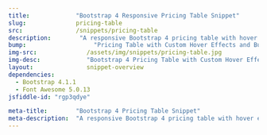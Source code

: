 ```yaml
---
title:             "Bootstrap 4 Responsive Pricing Table Snippet"
slug:              pricing-table
src:               /snippets/pricing-table
description:	    "A responsive Bootstrap 4 pricing table with hover effects, custom buttons, and Font Awesome icons."
bump:			        "Pricing Table with Custom Hover Effects and Buttons"
img-src:	    	  /assets/img/snippets/pricing-table.jpg
img-desc:		      "Bootstrap 4 Pricing Table with Custom Hover Effects and Buttons"
layout:		    	  snippet-overview
dependencies:     
  - Bootstrap 4.1.1
  - Font Awesome 5.0.13
jsfiddle-id: "rgp3qdye"

meta-title:        "Bootstrap 4 Pricing Table Snippet"
meta-description:  "A responsive Bootstrap 4 pricing table with hover effects, custom buttons, and Font Awesome icons."
---
```


